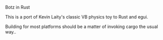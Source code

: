 Botz in Rust

This is a port of Kevin Laity's classic VB physics toy to Rust and egui.

Building for most platforms should be a matter of invoking cargo the usual way..
